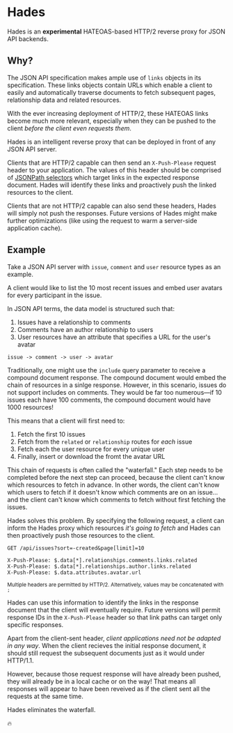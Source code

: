Hades
===

Hades is an **experimental** HATEOAS-based HTTP/2 reverse proxy for JSON API backends.

## Why?
The JSON API specification makes ample use of `links` objects in its
specification. These links objects contain URLs which enable a client to easily
and automatically traverse documents to fetch subsequent pages, relationship
data and related resources.

With the ever increasing deployment of HTTP/2, these HATEOAS links become much
more relevant, especially when they can be pushed to the client _before the
client even requests them_.

Hades is an intelligent reverse proxy that can be deployed in front of any
JSON API server.

Clients that are HTTP/2 capable can then send an `X-Push-Please` request header
to your application. The values of this header should be comprised of [JSONPath selectors](http://goessner.net/articles/JsonPath/index.html#e2)
which target links in the expected response document. Hades will identify these
links and proactively push the linked resources to the client.

Clients that are not HTTP/2 capable can also send these headers, Hades will
simply not push the responses. Future versions of Hades might make further
optimizations (like using the request to warm a server-side application cache).

## Example
Take a JSON API server with `issue`, `comment` and `user` resource types as an
example.

A client would like to list the 10 most recent issues and embed user
avatars for every participant in the issue.

In JSON API terms, the data model is structured such that:

1. Issues have a relationship to comments
1. Comments have an author relationship to users
1. User resources have an attribute that specifies a URL for the user's avatar

`issue -> comment -> user -> avatar`

Traditionally, one might use the `include` query parameter to receive a compound
document response. The compound document would embed the chain of resources in a
sinlge response. However, in this scenario, issues do not support includes on
comments. They would be far too numerous&mdash;if 10 issues each have 100 comments,
the compound document would have 1000 resources!

This means that a client will first need to:

1. Fetch the first 10 issues
1. Fetch from the `related` or `relationship` routes for _each_ issue
1. Fetch each the user resource for every unique user
1. Finally, insert or download the fromt the avatar URL

This chain of requests is often called the "waterfall." Each step needs to be
completed before the next step can proceed, because the client can't know which
resources to fetch in advance. In other words, the client can't know which users
to fetch if it doesn't know which comments are on an issue... and the client can't
know which comments to fetch without first fetching the issues.

Hades solves this problem. By specifying the following request, a client can inform
the Hades proxy which resources _it's going to fetch_ and Hades can then proactively
push those resources to the client.

```
GET /api/issues?sort=-created&page[limit]=10

X-Push-Please: $.data[*].relationships.comments.links.related
X-Push-Please: $.data[*].relationships.author.links.related
X-Push-Please: $.data.attributes.avatar.url
```
<sup>Multiple headers are permitted by HTTP/2. Alternatively, values may be
concatenated with `;`</sup>

Hades can use this information to identify the links in the response document
that the client will eventually require. Future versions will permit response
IDs in the `X-Push-Please` header so that link paths can target only specific
responses.

Apart from the client-sent header, _client applications need not be adapted in
any way_. When the client recieves the initial response document, it should still
request the subsequent documents just as it would under HTTP/1.1.

However, because those request response will have already been pushed, they will
already be in a local cache or on the way! That means all responses will appear to
have been reveived as if the client sent all the requests at the same time.

Hades eliminates the waterfall.

🔥
